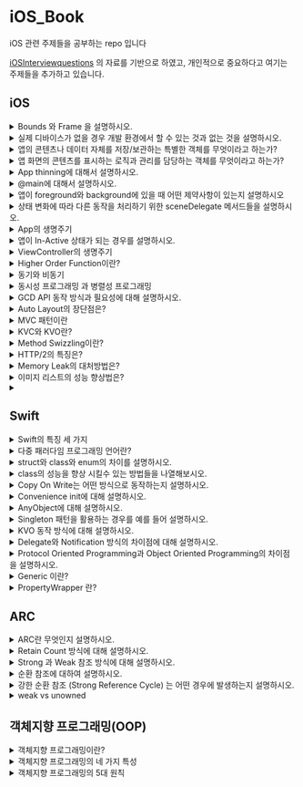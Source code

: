 # iOS_Book
iOS 관련 주제들을 공부하는 repo 입니다

[iOSInterviewquestions](https://github.com/JeaSungLEE/iOSInterviewquestions) 의 자료를 기반으로 하였고, 개인적으로 중요하다고 여기는 주제들을 추가하고 있습니다.

## iOS
<details> 
  <summary> Bounds 와 Frame 을 설명하시오. </summary>
  
  ```
  bounds: 자신을 기준으로 view의 위치와 크기를 표현
  frame: 슈퍼뷰를 기준으로 view의 위치와 크기를 표현
  ```
  
</details>

<details> 
  <summary> 실제 디바이스가 없을 경우 개발 환경에서 할 수 있는 것과 없는 것을 설명하시오. </summary>
  
  ```
  할 수 있는 것 : 애플페이, face id
  할 수 없는 것 : 카메라, push 알림
  ```
  
</details>

<details> 
  <summary> 앱의 콘텐츠나 데이터 자체를 저장/보관하는 특별한 객체를 무엇이라고 하는가? </summary>
  
  ```
  UserDefaults
  : 앱이 실행되는 동안(런타임) Key-Value 형태로 데이터를 저장하는 사용자의 기본 데이터베이스에 대한 인터페이스
  
  - 대용량의 데이터보다 단일 데이터(ex 사용자 기본 설정, 로그인 여부 등)를 저장하는데 더 적합
  - 싱글톤 패턴으로 설계되어 앱 전체에 단 하나의 인스턴스만 존재
  ```
 
</details>

<details> 
  <summary> 앱 화면의 콘텐츠를 표시하는 로직과 관리를 담당하는 객체를 무엇이라고 하는가? </summary>
  
  ```
  UIViewController
  : UIKit 기반 앱의 뷰 계층 구조를 관리하는 객체
  
  - 데이터의 변경에 대한 응답으로 뷰의 업데이트
  - 뷰 크기 조정 및 전체 인터페이스 레이아웃 관리
  - 뷰와의 사용자 상호 작용에 응답
  ```
</details>

<details> 
  <summary> App thinning에 대해서 설명하시오. </summary>
  
  ```
  App thinning
  : 사용자의 기기와 OS버전에 맞춰 필요한 앱 번들을 만들고 전달하는 것
  
  - App store와 OS가 사용자의 기기와 OS버전에 맞게 App의 기능을 제공하고 설치공간을 최소화하여 App 설치 최적화
  - 더 빠른 다운로드와 더 많은 공간을 제공
  - App thinning 방법 
    - Slicing : App store가 앱이 지원하는 기기 및 OS 버전에 따라 다양한 변형(App variant)를 제공하는 것
    - Bitcode : Appstore가 다운로드되기전에 디바이스에 맞게 앱을 최적화 하여 바이너리를 새로 만들어 제공하는 것
    - ODR(= Order-Demand-Resource, 주문형 리소스) : 사용자에게 해당 리소스가 필요할 때 그 리소스를 앱스토어에서 가져오는 것
  ```
</details>

<details> 
  <summary> @main에 대해서 설명하시오. </summary>
  
  <img width="436" alt="스크린샷 2023-06-17 오후 6 06 53" src="https://github.com/seonyoung42/iOSInterviewquestions/assets/77603632/c479ec91-bd4e-4876-816a-a28e26825612">

  ```
  @main
  : 프로그램 실행 시작 시 진입점을 지정하기 위한 Swift 언어의 기능
  
  @main을 선언해줌으로써 UIKit 앱의 진입점은 해당 클래스가 되고 시스템은 UIApplicationDelegate 프로토콜에 구현되어있는 정적 main() 함수를 호출하게 된다
  ```
  
</details>

<details> 
  <summary> 앱이 foreground와 background에 있을 때 어떤 제약사항이 있는지 설명하시오 </summary>

  ```
  Foreground mode
  : 메모리 및 기타 시스템 리소스에 높은 우선순위를 가지며 OS는 이러한 리소스를 사용할 수 있도록 필요에 따라 background 앱을 종료한다.

  Background mode
  : 가능한 적은 메모리공간을 사용해야한다는 제약사항이 이 사용자 이벤트를 받기 어렵고 이미지 객체 참조 등에 대한 메모리도 제한된다.
  
  ```
  
</details>

<details> 
  <summary> 상태 변화에 따라 다른 동작을 처리하기 위한 sceneDelegate 메서드들을 설명하시오. </summary>

  ```swift

  func sceneDidDisconnect(_ scene: UIScene) {
        // Background로 들어간 직후나 세션이 삭제되었을 때 호출
  }
    
  func sceneDidBecomeActive(_ scene: UIScene) {
        // In-Active -> Active 로 변경될 때 호출
  }

  func sceneWillResignActive(_ scene: UIScene) {
        // Active -> In-Active 로 변경될 때 호출
  }

  func sceneWillEnterForeground(_ scene: UIScene) {
        // Background -> Foreground 로 변경될 때 호출
  }

  func sceneDidEnterBackground(_ scene: UIScene) {
        // Foreground -> Background 로 변경될 때 호출
  }
  ```
  
</details>

<details> 
  <summary> App의 생명주기 </summary>

  <img width="355" alt="스크린샷 2023-06-28 오후 9 59 26" src="https://github.com/seonyoung42/iOS_Book/assets/77603632/782b12d6-c456-49a6-8572-cef8c78b08e3">

  ```
  Unattached : 앱이 실행되지 않은 상태
  Foreground : APP이 실행되어 보여지고 있는 상태
    - Active : 앱이 실행중이며 현재 이벤트를 받고 있는 상태
    - Inactive : 앱이 실행중이지만 아무런 이벤트를 받지 않은 상태 (Foreground 상태에서 전화가 오거나, 잠금상태, 런치 스크린에서 InActive 상태가 된다.)
  Background : APP이 보여지고 있지는 않지만 여전히 실행되고 있는 코드가 있는 상태
  Suspened : 실행되는 코드가 없는 상태
  ```
  
</details>

<details> 
  <summary> 앱이 In-Active 상태가 되는 경우를 설명하시오. </summary>

  ```
  1. 전화나 메세지 같은 인터럽트가 발생하는 경우
  2. 알림창이 화면을 덮어 앱이 이벤트를 받을 수 없는 경우
  3. 앱이 Background -> Foreground가 될 때 In-Active를 거쳐 Active가 됨
  4. 앱이 Unattached -> Foreground가 될 때 In-Active를 거쳐 Active가 됨
  ```
  
</details>

<details> 
  <summary> ViewController의 생명주기 </summary>

  ```
  1. loadView : 컨트롤러가 관리하는 뷰를 생성한다. 뷰컨트롤러가 생성되고 순차적으로 완성되었을때 호출된다.

  2. viewDidLoad : 컨트롤러의 뷰가 메모리에 올라간 뒤에 호출된다. 뷰가 생성될때만 호출된다.

  3. viewWillAppear : 화면에 뷰가 표시될때마다 호출된다.

  4. viewWillLayoutSubviews : 뷰컨트롤러에게 그 자식뷰의 레이아웃을 조정하는 것에 대한 것을 알려주기위해 호출된다. frame이 바뀔때마다 호출된다.

  5. viewDidLayoutSubviews : 뷰가 그 자식 뷰의 레이아웃에 영향을 준 것을 뷰컨트롤러에게 알려주기 위해 호출된다. 뷰가 그 자식 View의 레이아웃을 바꾸고난 뒤에 추가적인 변경을 하고 싶을때 사용

  6. viewDidAppear : 뷰가 나타났다는 것을 컨트롤러에게 알리는 역할을 한다. 뷰가 화면에 나타난 직후에 호출된다.

  7. viewWillDisappear : 뷰가 사라지기 직전에 호출된다. 뷰가 삭제 되려고하고있는 것을 ViewController에게 알린다.

  8. viewDidDisappear : 뷰가 사라진 후 호출된다. ViewController에게 View가 제거되었음을 알린다. 
 
  ```
  
</details>

<details> 
  <summary> Higher Order Function이란?  </summary>

  ```
  HOF(= 고차함수) 란 함수를 다루는 함수로 함수를 인자로 전달받거나, 함수 실행의 결과로 함수를 리턴하는 함수이다.

  Swift에서 HOF에는 Map, filter, Reduce 등 이 있다.

  1. Map : 기존 데이터를 변형하여 새로운 컨테이너 생성
  doubledNumbers = numbers.map { $0 * 2 }

  2. Filter : 컨테이너 내부의 값을 거른 새로운 컨테이너 생성
  filteredNumbers = numbers.filter { $0 % 2 == 0 }

  3. Reduce : 컨테이너 내부의 데이터들을 하나로 통합
  sumOfNumbers = numbers.reduce(0) { $0 + $1 }

  ```
  
</details>

<details> 
  <summary> 동기와 비동기 </summary>

  ```
  1. 동기 : 주어진 명령을 차례대로 처리하되 하나의 업무가 완료될 때 까지는 다른 업무로 넘어가지 않는 방식
  2. 비동기 : 주어진 명령을 차례대로 처리하되 시간이 걸리는 업무는 진행 해둔 채 기다리는 동안 다른 업무를 처리하는 방식
  ```
  
</details>

<details> 
  <summary> 동시성 프로그래밍 과 병렬성 프로그래밍 </summary>

  ```
  1. 동시성 프로그래밍 : 시간을 분할하여 스레드들에게 서로 번갈아가며 제공하여 실행되게끔 하는 방식으로 동시에 여러 프로그램을 돌리는 것처럼
  보이는 하는 프로그래밍
  => 동시성 프로그래밍을 구현하기 위해서 비동기 프로그래밍을 활용
  => Apple 에서는 동시성 프로그래밍을 지원하기 위해 GCD 제공

  2. 병렬성 프로그래밍 : 멀티 코어에서 멀티 스레드를 동작시키는 방식으로 실제로 동시에 여러 프로그램을 돌리는 프로그래밍
  ```
  
</details>

<details> 
  <summary> GCD API 동작 방식과 필요성에 대해 설명하시오. </summary>

  ```
  GCD : 애플이 동시성 프로그래밍을 지원하기 위해 만든 기술로 프로그래머가 실행할 작업을 Dispatch Queue에 추가하면 GCD가 작업에 맞는 스레드를 자동으로 생성해서 실행하고 스레드를 제거한다.

  - DispatchQueue는 2개의 타입( Serial / Concurrent )으로 구분되며 둘 모두 FIFO 순서로 처리
  - 앱을 실행하면 시스템이 자동으로 메인스레드 위에서 동작하는 Main 큐(Serial Queue)를 만들어서 작업을 수행하고, 그 외에 추가적으로 여러 개의 Global 큐(Cuncurrent Queue)를 만들어서 큐 관리
  - 각 작업은 동기(sync) 방식과 비동기(async) 방식으로 실행 가능하지만 Main 큐에서는 async 만 사용 가능

  1) Main Queue : 메인스레드에서 작동하는 큐 (UI, 사용자 인터렉션 관련 처리)

    DispatchQueue.main.async {
    // Task
    }

  2) Global Queue : 우선순위(Qos = Quality of Servie) 지정하여 작동하는 큐

    DispatchQueue.global(qos : .background).async {
    // Task
    }

  GCD의 필요성 : GCD를 사용하면 스레드 생성, 유지, 삭제 등을 개발자가 신경쓸 필요 없이 작업(코드)을 큐에 예약하기만 하면 되기 때문에 스레드 관리가 용이해지고 성능이 증가한다.
  ```
</details>

<details> 
  <summary> Auto Layout의 장단점은? </summary>

  ```

  ```
  
</details>

<details> 
  <summary> MVC 패턴이란 </summary>

  ```

  ```
  
</details>


<details> 
  <summary> KVC와 KVO란? </summary>

  ```

  ```
  
</details>

<details> 
  <summary> Method Swizzling이란? </summary>

  ```

  ```
  
</details>

<details> 
  <summary> HTTP/2의 특징은? </summary>

  ```

  ```
  
</details>

<details> 
  <summary> Memory Leak의 대처방법은? </summary>

  ```

  ```
  
</details>

<details> 
  <summary> 이미지 리스트의 성능 향상법은? </summary>

  ```

  ```
  
</details>

<details> 
  <summary> </summary>

  ```

  ```
  
</details>
  
</details>

## Swift
<details> 
  <summary> Swift의 특징 세 가지 </summary>

  ```
1. Safe (안전성)
  Swift는 개발자의 실수를 엄격한 문법으로 제어하고자 한다.
ex) 옵셔널, guard 문, 내장된 오류 처리(try/catch/throw)


2. Fast (신속성)
Swift는 최초 개념 설정 시점부터 빠르게 동작하도록 만들어졌다.
Swift는 고성능 LLVM 컴파일러 기술을 사용하여 최신 하드웨어를 최대한 활용할 수 있도록 최적화된 기계어 코드로 변환한다.
Swift는 C, C++ 및 Objective-C 언어의 후속 언어로 클래스, 프로토콜, 제네릭과 같은 객체 지향 기능을 제공하므로 Cocoa 및 Cocoa Touch 개발자에게 필요한 성능과 파워를 제공한다.


3. Expressive (더 나은 표현성)
Swift는 계속해서 읽기 좋고 쓰기 좋은 언어로 발전하고 있다
ex) 세미콜론 제거 / 타입 추론(코드를 더 명확하게 만들고 실수를 덜 하도록 도와줌) / 유니코드 표준을 따르는 문자열 (다국어 및 이모티콘 지원) / 가벼운 클로져 구문 작성 가능 등

  ```
  
</details>

<details> 
  <summary> 다중 패러다임 프로그래밍 언어란? </summary>
  
  ```
  다중 패러다임 프로그래밍 언어(= 멀티 패러다임 프로그래밍 언어) 란 하나 이상의 프로그래밍 패러다임을 지원하는 프로그래밍 언어이다.

  Swift는 아래의 프로그래밍 패러다임을 지원한다.
  - 객체 지향 프로그래밍 패러다임
  - 함수형 프로그래밍 패러다임
  - 프로토콜 프로그래밍 패러다임

  ```

</details>

<details> 
  <summary> struct와 class와 enum의 차이를 설명하시오. </summary>
  
  ```
  struct : 상속(x), 값 타입 - 스택에 저장, 
  class : 상속(ㅇ), 참조 타입 - 스택에 포인터/힙에 데이터 저장,
  enum : 상속(x), 참조 타입 - 스택에 포인터/힙에 데이터 저장,
  
  셋의 공통점 : extenstion으로 기능 확장 가능, 프로토콜 채태 가능
  ```
  
</details>

<details> 
  <summary> class의 성능을 향상 시킬수 있는 방법들을 나열해보시오. </summary>
  
  ```
  class에 접근제어자(final, privete)을 사용해 Dynamic Dispatch 메커니즘으로 작동하는 Class를 Static Dispatch 방식으로 작동하게 한다.
  
  Static Dispatch : 앱이 동작하기 전인 컴파일 시점에 호출할 함수를 결정하기 때문에 성능이 좋다.
  Dynamic Dispatch : 컴파일 이후 앱을 실행하는동안인 런타임 시점에 호출하 함수를 결정하기 때문에 성능이 떨어진다.
  ```
    
</details>

<details> 
  <summary> Copy On Write는 어떤 방식으로 동작하는지 설명하시오. </summary>
  
  ```
  Copy On Write
  : Swift의 값 타입은 새로운 변수를 할당하거나 파라미터로 전달될 때 값 복사가 일어난다.
  다만, 이러한 복사 작업은 상당한 시간이 걸리므로 실제 원본이나 복사본이 수정되기 전까지는 복사를 하지 않고 원본 리소스를 공유하다가
  원본이나 복사본에서 수정이 일어날 경우, 그때 복사하는 작업을 하는 기술이다. 
  
  - Swift에선 Collection Type(Array, Dictionary, Set)에만 COW가 적용된다.
  - 사용자 정의 값타입에서는 COW를 지원하지 않지만, 사용자가 직접 COW를 구현할 수 있다.
  ```
  
</details>

<details> 
  <summary> Convenience init에 대해 설명하시오. </summary>
  
  ```
  초기화의 두 가지 종류
  
  - Designated init : 클래스의 모든 프로퍼티 초기화
    init(_ a: String, _ b: String, _ c: String) { 
    }
   
  - Convenience init : Designated init의 파라미터 중 일부를 초기화
    convenience init( _ b: String, _ c: String) {
      self.init("a", b, c)
    }
  ```
  
</details>

<details> 
  <summary> AnyObject에 대해 설명하시오. </summary>
  
  ```
  AnyObject : 모든 클래스 타입을 나타낼 수 있는 프로토콜 
  
  ```
  
</details>

<details> 
  <summary> Singleton 패턴을 활용하는 경우를 예를 들어 설명하시오. </summary>
  
  ```
  iOS에서 Singleton 활용하는 경우 : NotificationCenter, UserDefault, URLCache, URLSession 등
  
  - Singleton의 장점
  1. 인스턴스를 1회만 생성하므로 메모리, 성능 측면에서 효율이 좋다.
  2. 클래스간 데이터 공유가 쉽다.
  3. 인스턴스가 하나라는 것을 보장 -> Thread safe
  
  - Singleton의 단점
  1. 전역적으로 접근할 수 있기 때문에 이에 접근하는 객체를 추적하기 어려워지는 경우가 생긴다.
  
  - Singleton 대안 : DI(의존성 주입)
  
  ```
  
</details>

<details> 
  <summary> KVO 동작 방식에 대해 설명하시오.  </summary>
  
  ```
  KVO(= Key-Value Observing) : 다른 객체의 속성이 변경될 때 객체가 직접 알림을 받을 수 있는 메커니즘
  
  - NSObject를 상속받은 객체에서만 사용 가능
  - Objective-C Runtime에서만 사용이 가능하고, @objc dynamic 붙여서 사용
  - didSet, willSet과 유사하게 동작
  ```
  
</details>

<details> 
  <summary> Delegate와 Notification 방식의 차이점에 대해 설명하시오.  </summary>
  
  ```
  Delegate : 지정된 객체가 해야하는 메소드들의 원형을 프로토콜 형태로 정해놓은 디자인 패턴
  Notification : 서로 데이터를 보내주고 통신할 수 있도록 하기 위해 Notification Center라는 싱글톤 객체를 통해 
  이벤트들의 발생 여부를 옵저버를 등록한 객체들에게 알려주는 것
  
  공통점 : 앱에서 발생한 이벤트가 현재 화면이 아닌 다른 화면까지 영향을 주어야할 때 주로 사용
  
  차이점
  - Delegate : 이벤트의 수신자가 발신자의 정보를 알고 있어야함
  - Notification : 이벤트의 수신자가 발신자의 정보를 몰라도 됨
  
  ```
  
</details>

<details> 
  <summary> Protocol Oriented Programming과 Object Oriented Programming의 차이점을 설명하시오. </summary>
  
  ```
  POP : 프로토콜 중심 프로그래밍
  - 프로토콜 확장을 통한 수평 구조의 타입 확장
  - HAS-A 관계로 표현
  
  OOP : 객체 중심 프로그래밍
  - 상속을 통한 수직 구조의 타입 확장
  - IS-A 관계 표현
  
  Is - A 관계 : 부모 - 자식 간의 상속 관계
  Has - A 관계 : 보유한 기능을 표현하는 포함 관계

  POP vs OOP
  - 다중 상속이 불가능하기 때문에 하나의 타입이 여러 가지 클래스를 상속 받을 수는 없지만, 프로토콜은 다양하게 채택할 수 있어 타입의 기능 확장에 유리하다.
  - 상속은 참조 타입 클래스만 가능하지만, 프로토콜은 struct, class, enum 등의 참조/값 타입을 자유롭게 사용할 수 있다.
  
  ```
  
</details>

<details> 
  <summary> Generic 이란? </summary>

  ```
  Generic : 타입에 의존하지 않는 범용 코드를 작성할 때 사용되는 것

  // 아래와 같이 타입에 제한을 두지 않는 코드를 작성할 수 있다.
  func addTwoValues<T> (_ a: T, _ b:T) -> T {
    return a + b
  }

  여기서 T(Type parameter)는 해당 함수가 실제로 호출될 때 해당 매개변수의 타입으로 대체되는 placeHolder이다.

  제네릭은 위처험 함수 뿐만 아니라 구조체, 클래스, 열거형 타입에도 선언할 수 있다.

  // 구조체
  struct Stack<T> {
      let items: [T] = []
      mutating func push(_ item: T) { ... }
      mutating func pop() -> T { ... }
  }
  ```
</details>

<details> 
  <summary> PropertyWrapper 란? </summary>

  ```
  연산 프로퍼티의 중복되는 로직을 구현하고 해당 로직을 필요로 하는 프로퍼티들 자체에 연결하여 사용할 수 있게 하여 코드의 재사용성을 높일 수 있게 한다.

  struct, class, enum을 만들고 @propertyWrapper 를 맨 앞에 명시하여 정의

  // 정의
  @propertyWrapper
  struct UserDefault<T> {
  }

  // 사용하기
  @UserDefault(key: "isLoggedIn", defaultValue: false)
  static var isLoggedIn: Bool

  ```
</details>


## ARC

<details> 
  <summary> ARC란 무엇인지 설명하시오. </summary>
  
  ```
  ARC : Swift가 제공하는 자동 메모리 관리 도구
  
  - referece count를 관리하고 0이 되면 자동으로 메모리를 해제
  ```
  
</details>

<details> 
  <summary> Retain Count 방식에 대해 설명하시오. </summary>
  
  ```
  Retain Count 방식 : MRC, ARC
  
  - MRC : 객체의 레퍼런스 카운트를 직접 관리하는 방식 -> retain, release 직접 호출
  - ARC : 객체의 레퍼런스 카운트를 iOS가 자동 관리하는 방식 -> retain, release 자동 호출
 
  - Retain : NSObject 클래스 함수로 객체가 메모리에서 해제되지 않도록 래퍼런스 카운트를 증가시킴
  - Release : NSObject 클래스 함수로 객체를 더이상 사용하지 않거나, 메모리에서 해제하고 싶을 때 호출하여 래퍼런스 카운트 감소시킴
  ```
  
</details>

<details> 
  <summary> Strong 과 Weak 참조 방식에 대해 설명하시오. </summary>
  
  ```
  강한 참조 : 인스턴스의 주소값이 변수에 할당될 때 RC가 증가하는 참조 방식
  - 인스턴스를 생성할 때 default가 강한 참조
  - 순환참조 발생할 수 있음 -> 발생 시 메모리 누수 발생
  
  약한 참조 : 인스턴스를 참조할 때 RC를 증가시키지 않는 참조 방식
  - 강한 순화 참조를 해결할 수 있음
  ```
  
</details>

<details> 
  <summary> 순환 참조에 대하여 설명하시오. </summary>
  
  ```
  순환 참조 : 두 개의 객체가 서로가 서로를 참조하고 있는 형태
  => 서로 참조하고 있기 때문에 절대 메모리가 해제되지 않음
  - 메모리 누수 발생 
  ```
  
</details>

<details> 
  <summary> 강한 순환 참조 (Strong Reference Cycle) 는 어떤 경우에 발생하는지 설명하시오. </summary>
  
  ```
  1. 클래스 인스턴스 간의 강한 순환 참조

  2. Escaping 클로저에서의 강한 순환 참조
  non-escaping closure에서는 클로저 내에서 작업을 마치고 메모리가 해지되기 때문에 강한 참조를 해도 상관없지만,
  escaping closure에서는 함수가 종료되어도 참조 카운트가 남아 있어 메모리 누수가 발생할 수 있다.

  따라서, 인스턴스 참조로 인한 강한 순환참조를 업애기 위해 [weak self] 를 사용한다.
  특히, rxSwift의 operator들과 subscriber들은 모두 escaping closure로 되어있기 때문에 [weak self] 를 사용해야한다.
  ```
  
</details>

<details> 
  <summary> weak vs unowned </summary>

  ```
  1. Weak : 약한 참조
  - 참조하는 인스턴스의 참조 횟수를 증가시키지 않음
  - 메모리 해제 시 nil 할당 -> 옵셔널 타입이어야한다.

  2. Unowned :  미소유 참조
  - 참조하는 인스턴스의 참조 횟수를 증가시키지 않음
  - 메모리에서 해제돼도 nil 할당하지 않음 -> 상수 타입

  unowned 객체가 사라지게 되면 댕글링 포인터가 남게 되고, 이 댕글링 포인터를 참조하게 되면 crash 발생
  따라서 unowned는 사라지지 않을 것이라고 보장되는 객체에만 설정해야한다.

  * 댕글링 포인터 : 기존에 바라보고 있던 객체가 해제되면서 할당되지 않는 공간을 바라보는 포인터

  ```

</details>

## 객체지향 프로그래밍(OOP)
<details> 
  <summary> 객체지향 프로그래밍이란? </summary>
  
  ```
  상태와 동작을 포함하고 있는 객체를 정의하고, 객체의 상호작용으로 프로그램을 구성하는 것

  장점 : 코드의 재사용성이 높고, 유지보수가 용이하다
  단점 : 높은 설계 역량이 요구되고, 코드가 복잡해진다. 의존관계로 인해 절차지향 프로그래밍보다 대체로 속도가 느리다
  ```
  
</details>

<details> 
  <summary> 객체지향 프로그래밍의 네 가지 특성 </summary>
  
  ```
  1. 추상화
  : 객체의 공통적인 기능이나 속성을 추출하여 정의하는 것
  ex) 프로토콜, 클래스

  2. 상속성
  : 자식 클래스가 부모 클래스를 상속받을 수 있는 것
  자식 클래스는 부모 클래스의 모든 기능과 속성을 간펴하게 사용할 수 있다.

  3. 다형성
  : 자식 클래스는 override를 통해 상속받은 부모 클래스의 기능을 수정하여 사용할 수 있다.

  4. 캡슐화
  : 클래스 안의 연관 기능이나 속성을 캡슐화 하여 외부로 부터 보호하는 것

   - 데이터 보호 : 외부로부터 클래스에 정의된 기능이나 속성을 보호
   - 데이터 은닉 : 외부에 내부의 동작을 감추고 필요한 부분만 노출
  ```
  
</details>

<details> 
  <summary> 객체지향 프로그래밍의 5대 원칙 </summary>
  
  ```
SOLID

1. SRP, 단일 책임의 원칙
: 하나의 클래스는 하나의 기능만 수행하도록 하는 원칙

2. OCP, 개방-폐쇄 원칙
: 확장에서는 열려있고, 수정에는 닫혀있는 원칙

3. LSP, 리스코프 치환의 원칙
: 부모클래스를 상속받은 자식클래스가 있을 때, 부모 클래스를 호출하는 동작에서 자식클래스가 부모 클래스를 완전히 대체할 수 있다는 원칙

4. ISP, 인터페이스 분리의 원칙
: 하나의  일반적인 인터페이스보다 여러개의 구체적인 인터페이스가 낫다는 원칙

5. DIP, 의존성 역전의 원칙
: 객체는 구체적인 것이 아니라 추상적인 것에 의존해야한다는 원칙으로 상위 레벨의 모듈이 하위 레벨에 의존하게되는 위계관계를 끊는 원칙

상위 레벨의 모듈이 하위 레벨의 모듈에 의존하지 않도록 상위레벨에서 추상화된 인터페이스(=프로토콜)을 정의하고, 하위레벨이 이 프로토콜을 따르도록 한다.
  ```
  
</details>

## 



